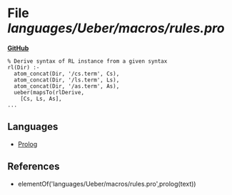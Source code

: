 # File _languages/Ueber/macros/rules.pro_
**[GitHub](https://github.com/softlang/yas/blob/master/languages/Ueber/macros/rules.pro)**
```
% Derive syntax of RL instance from a given syntax
rl(Dir) :-
  atom_concat(Dir, '/cs.term', Cs), 
  atom_concat(Dir, '/ls.term', Ls), 
  atom_concat(Dir, '/as.term', As), 
  ueber(mapsTo(rlDerive,
    [Cs, Ls, As],
...
```

## Languages
* [Prolog](../languages/Prolog.md)

## References
* elementOf('languages/Ueber/macros/rules.pro',prolog(text))
